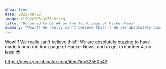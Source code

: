 ```yaml
---
show: true
date: 2022-08-22
image: cl99ve203ggs73c8ttrg
title: "Honoured to be #4 on the front page of Hacker News"
summary: "Wow!!! We really can't believe this!!! We are absolutely buzzing to make it onto the front page of Hacker News, and to get to number 4, no less! 😍"
---
```


Wow!!! We really can't believe this!!! We are absolutely buzzing to have made it onto the front page of Hacker News, and to get to number 4, no less! 😍

https://news.ycombinator.com/item?id=32550543